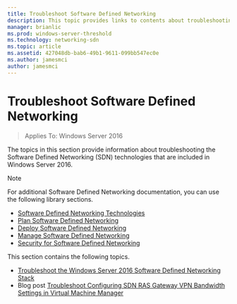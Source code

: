 ```yaml
---
title: Troubleshoot Software Defined Networking
description: This topic provides links to contents about troubleshooting Software Defined Networking in Windows Server 2016.
manager: brianlic
ms.prod: windows-server-threshold
ms.technology: networking-sdn
ms.topic: article
ms.assetid: 427048db-bab6-49b1-9611-099bb547ec0e
ms.author: jamesmci
author: jamesmci
---
```

# Troubleshoot Software Defined Networking

>Applies To: Windows Server 2016

The topics in this section provide information about troubleshooting the Software Defined Networking (SDN) technologies that are included in Windows Server 2016.

> [!NOTE]  
> For additional Software Defined Networking documentation, you can use the following library sections.  
>  
> - [Software Defined Networking Technologies](../technologies/Software-Defined-Networking-Technologies.md) 
> - [Plan Software Defined Networking](../plan/Plan-Software-Defined-Networking.md)
> - [Deploy Software Defined Networking](../deploy/Deploy-Software-Defined-Networking.md)
> - [Manage Software Defined Networking](../manage/manage-sdn.md)
> - [Security for Software Defined Networking](../security/sdn-security-top.md)

This section contains the following topics.

- [Troubleshoot the Windows Server 2016 Software Defined Networking Stack](troubleshoot-windows-server-2016-software-defined-networking-stack.md)  
- Blog post [Troubleshoot Configuring SDN RAS Gateway VPN Bandwidth Settings in Virtual Machine Manager](https://blogs.technet.microsoft.com/wsnetdoc/2017/03/02/troubleshoot-changing-sdn-ras-gateway-vpn-bandwidth-settings-in-virtual-machine-manager/)


